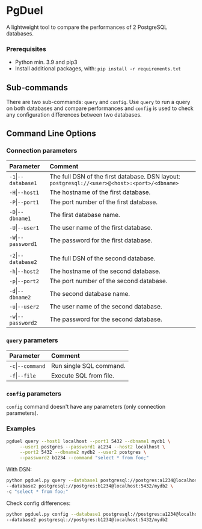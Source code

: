 # PgDuel

A lightweight tool to compare the performances of 2 PostgreSQL databases.

### Prerequisites
- Python min. 3.9 and pip3
- Install additional packages, with:
  `pip install -r requirements.txt`



## Sub-commands
There are two sub-commands: `query` and `config`. Use `query` to run a query on both databases and compare performances
and `config` is used to check any configuration differences between two databases.

## Command Line Options

### Connection parameters

| Parameter           | Comment                                                                                      |
|:--------------------|:---------------------------------------------------------------------------------------------|
| `-1`\|`--database1` | The full DSN of the first database. DSN layout: `postgresql://<user>@<host>:<port>/<dbname>` |
| `-H`\|`--host1`     | The hostname of the first database.                                                          |
| `-P`\|`--port1`     | The port number of the first database.                                                       |
| `-D`\|`--dbname1`   | The first database name.                                                                     |
| `-U`\|`--user1`     | The user name of the first database.                                                         |
| `-W`\|`--password1` | The password for the first database.                                                         |
|                     |                                                                                              |
| `-2`\|`--database2` | The full DSN of the second database.                                                         |
| `-h`\|`--host2`     | The hostname of the second database.                                                         |
| `-p`\|`--port2`     | The port number of the second database.                                                      |
| `-d`\|`--dbname2`   | The second database name.                                                                    |
| `-u`\|`--user2`     | The user name of the second database.                                                        |
| `-w`\|`--password2` | The password for the second database.                                                        |

### `query` parameters

| Parameter         | Comment                                |
|:------------------|:---------------------------------------|
| `-c`\|`--command` | Run single SQL command.                |
| `-f`\|`--file`    | Execute SQL from file.                 |

### `config` parameters

`config` command doesn't have any parameters (only connection parameters).

### Examples

```bash
pgduel query --host1 localhost --port1 5432 --dbname1 mydb1 \
     --user1 postgres --password1 a1234 --host2 localhost \
     --port2 5432 --dbname2 mydb2 --user2 postgres \
     --password2 b1234 --command "select * from foo;"
```

With DSN:
```bash
python pgduel.py query --database1 postgresql://postgres:a1234@localhost:5432/mydb1 \
--database2 postgresql://postgres:b1234@localhost:5432/mydb2 \
-c "select * from foo;"
```

Check config differences:
```bash
python pgduel.py config --database1 postgresql://postgres:a1234@localhost:5432/mydb1 \
--database2 postgresql://postgres:b1234@localhost:5432/mydb2
```